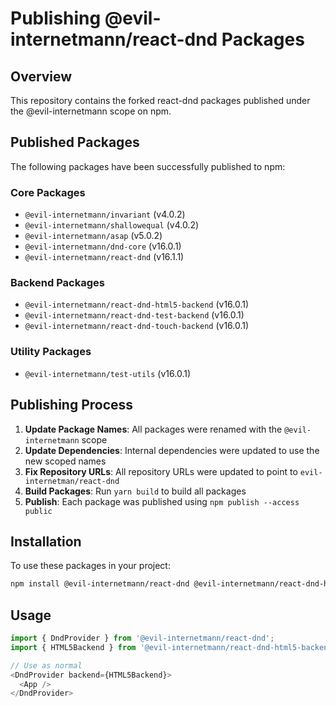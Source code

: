 # Publishing @evil-internetmann/react-dnd Packages

## Overview

This repository contains the forked react-dnd packages published under the @evil-internetmann scope on npm.

## Published Packages

The following packages have been successfully published to npm:

### Core Packages
- `@evil-internetmann/invariant` (v4.0.2)
- `@evil-internetmann/shallowequal` (v4.0.2)
- `@evil-internetmann/asap` (v5.0.2)
- `@evil-internetmann/dnd-core` (v16.0.1)
- `@evil-internetmann/react-dnd` (v16.1.1)

### Backend Packages
- `@evil-internetmann/react-dnd-html5-backend` (v16.0.1)
- `@evil-internetmann/react-dnd-test-backend` (v16.0.1)
- `@evil-internetmann/react-dnd-touch-backend` (v16.0.1)

### Utility Packages
- `@evil-internetmann/test-utils` (v16.0.1)

## Publishing Process

1. **Update Package Names**: All packages were renamed with the `@evil-internetmann` scope
2. **Update Dependencies**: Internal dependencies were updated to use the new scoped names
3. **Fix Repository URLs**: All repository URLs were updated to point to `evil-internetman/react-dnd`
4. **Build Packages**: Run `yarn build` to build all packages
5. **Publish**: Each package was published using `npm publish --access public`

## Installation

To use these packages in your project:

```bash
npm install @evil-internetmann/react-dnd @evil-internetmann/react-dnd-html5-backend
```

## Usage

```javascript
import { DndProvider } from '@evil-internetmann/react-dnd';
import { HTML5Backend } from '@evil-internetmann/react-dnd-html5-backend';

// Use as normal
<DndProvider backend={HTML5Backend}>
  <App />
</DndProvider>
```